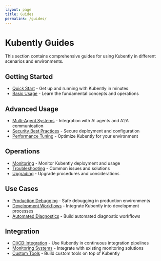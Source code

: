 ```yaml
---
layout: page
title: Guides
permalink: /guides/
---
```


# Kubently Guides

This section contains comprehensive guides for using Kubently in different scenarios and environments.

## Getting Started

- [Quick Start](quick-start.md) - Get up and running with Kubently in minutes
- [Basic Usage](basic-usage.md) - Learn the fundamental concepts and operations

## Advanced Usage

- [Multi-Agent Systems](multi-agent.md) - Integration with AI agents and A2A communication
- [Security Best Practices](security.md) - Secure deployment and configuration
- [Performance Tuning](performance.md) - Optimize Kubently for your environment

## Operations

- [Monitoring](monitoring.md) - Monitor Kubently deployment and usage
- [Troubleshooting](troubleshooting.md) - Common issues and solutions
- [Upgrading](upgrading.md) - Upgrade procedures and considerations

## Use Cases

- [Production Debugging](production-debugging.md) - Safe debugging in production environments
- [Development Workflows](development-workflows.md) - Integrate Kubently into development processes
- [Automated Diagnostics](automated-diagnostics.md) - Build automated diagnostic workflows

## Integration

- [CI/CD Integration](cicd.md) - Use Kubently in continuous integration pipelines
- [Monitoring Systems](monitoring-integration.md) - Integrate with existing monitoring solutions
- [Custom Tools](custom-tools.md) - Build custom tools on top of Kubently